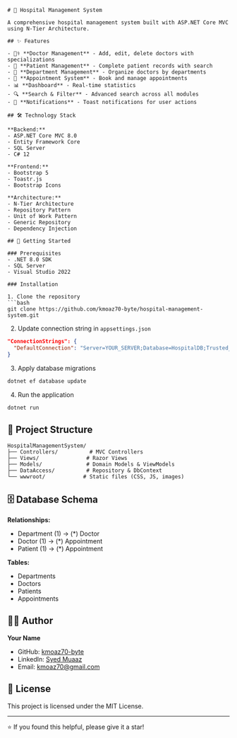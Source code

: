 ﻿```
# 🏥 Hospital Management System

A comprehensive hospital management system built with ASP.NET Core MVC using N-Tier Architecture.

## ✨ Features

- 👨‍⚕️ **Doctor Management** - Add, edit, delete doctors with specializations
- 👥 **Patient Management** - Complete patient records with search
- 🏢 **Department Management** - Organize doctors by departments
- 📅 **Appointment System** - Book and manage appointments
- 📊 **Dashboard** - Real-time statistics
- 🔍 **Search & Filter** - Advanced search across all modules
- 🔔 **Notifications** - Toast notifications for user actions

## 🛠️ Technology Stack

**Backend:**
- ASP.NET Core MVC 8.0
- Entity Framework Core
- SQL Server
- C# 12

**Frontend:**
- Bootstrap 5
- Toastr.js
- Bootstrap Icons

**Architecture:**
- N-Tier Architecture
- Repository Pattern
- Unit of Work Pattern
- Generic Repository
- Dependency Injection

## 🚀 Getting Started

### Prerequisites
- .NET 8.0 SDK
- SQL Server
- Visual Studio 2022

### Installation

1. Clone the repository
```bash
git clone https://github.com/kmoaz70-byte/hospital-management-system.git
```

2. Update connection string in `appsettings.json`
```json
"ConnectionStrings": {
  "DefaultConnection": "Server=YOUR_SERVER;Database=HospitalDB;Trusted_Connection=True;TrustServerCertificate=True"
}
```

3. Apply database migrations
```bash
dotnet ef database update
```

4. Run the application
```bash
dotnet run
```

## 📁 Project Structure
```
HospitalManagementSystem/
├── Controllers/          # MVC Controllers
├── Views/               # Razor Views
├── Models/              # Domain Models & ViewModels
├── DataAccess/          # Repository & DbContext
└── wwwroot/            # Static files (CSS, JS, images)
```

## 🗄️ Database Schema

**Relationships:**
- Department (1) → (*) Doctor
- Doctor (1) → (*) Appointment
- Patient (1) → (*) Appointment

**Tables:**
- Departments
- Doctors
- Patients
- Appointments

## 👨‍💻 Author

**Your Name**
- GitHub: [kmoaz70-byte](https://github.com/kmoaz70-byte)
- LinkedIn: [Syed Muaaz](https://linkedin.com/in/syedmuaaz)
- Email: kmoaz70@gmail.com

## 📄 License

This project is licensed under the MIT License.

---

⭐ If you found this helpful, please give it a star!